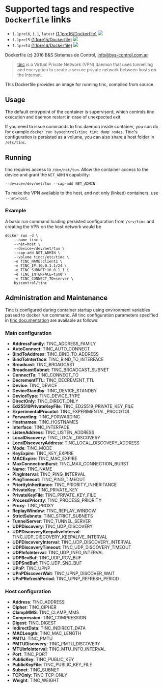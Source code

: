 # Supported tags and respective `Dockerfile` links

* `1.1pre16`, `1.1`, `latest` [(1.1pre16/Dockerfile)](https://github.com/bys-control/docker-tinc/blob/1.1pre16-build/docker/Dockerfile.1.1pre16) [![](https://images.microbadger.com/badges/image/byscontrol/tinc:1.1pre16.svg)](https://microbadger.com/images/byscontrol/tinc:1.1pre16 "Get your own image badge on microbadger.com")
* `1.1pre15` [(1.1pre15/Dockerfile)](https://github.com/bys-control/docker-tinc/blob/1.1pre16-build/docker/Dockerfile.1.1pre15) [![](https://images.microbadger.com/badges/image/byscontrol/tinc:1.1pre15.svg)](https://microbadger.com/images/byscontrol/tinc:1.1pre15 "Get your own image badge on microbadger.com")
* `1.1pre14` [(1.1pre14/Dockerfile)](https://github.com/bys-control/docker-tinc/blob/1.1pre16-build/docker/Dockerfile.1.1pre14) [![](https://images.microbadger.com/badges/image/byscontrol/tinc:1.1pre14.svg)](https://microbadger.com/images/byscontrol/tinc:1.1pre14 "Get your own image badge on microbadger.com")

Dockerfile (c) 2016 B&S Sistemas de Control, info@bys-control.com.ar

> [tinc](http://www.tinc-vpn.org) is a Virtual Private Network (VPN) daemon that uses tunnelling and encryption to create a secure private network between hosts on the Internet.

This Dockerfile provides an image for running tinc, compiled from source.

## Usage

The default entrypoint of the container is supervisord, which controls tinc execution and daemon restart in case of unexpected exit.

If you need to issue commands to tinc daemon inside container, you can do for example `docker run byscontrol/tinc tinc dump nodes`. Tinc's configuration is persisted as a volume, you can also share a host folder in `/etc/tinc`.

## Running

tinc requires access to `/dev/net/tun`. Allow the container access to the device and grant the `NET_ADMIN` capability:

    --device=/dev/net/tun --cap-add NET_ADMIN

To make the VPN available to the host, and not only (linked) containers, use `--net=host`.

### Example

A basic run command loading persisted configuration from `/srv/tinc` and creating the VPN on the host network would be

    docker run -d \
        --name tinc \
        --net=host \
        --device=/dev/net/tun \
        --cap-add NET_ADMIN \
        --volume tinc:/etc/tinc \
        -e TINC_NAME:client1 \
        -e TINC_IP:10.0.1.1/24 \
        -e TINC_SUBNET:10.0.1.1 \
        -e TINC_INTERFACE=tun0 \
        -e TINC_CONNECT_TO=server \
        byscontrol/tinc

## Administration and Maintenance

Tinc is configured during container startup using environment variables passed to docker run command. All tinc configuration parameters specified in [tinc documentation](http://www.tinc-vpn.org/documentation-1.1/) are available as follows:

### Main configuration
* **AddressFamily**: TINC_ADDRESS_FAMILY
* **AutoConnect**: TINC_AUTO_CONNECT
* **BindToAddress**: TINC_BIND_TO_ADDRESS
* **BindToInterface**: TINC_BIND_TO_INTERFACE
* **Broadcast**: TINC_BROADCAST
* **BroadcastSubnet**: TINC_BROADCAST_SUBNET
* **ConnectTo**: TINC_CONNECT_TO
* **DecrementTTL**: TINC_DECREMENT_TTL
* **Device**: TINC_DEVICE
* **DeviceStandby**: TINC_DEVICE_STANDBY
* **DeviceType**: TINC_DEVICE_TYPE
* **DirectOnly**: TINC_DIRECT_ONLY
* **Ed25519PrivateKeyFile**: TINC_ED25519_PRIVATE_KEY_FILE
* **ExperimentalProcotol**: TINC_EXPERIMENTAL_PROCOTOL
* **Forwarding**: TINC_FORWARDING
* **Hostnames**: TINC_HOSTNAMES
* **Interface**: TINC_INTERFACE
* **ListenAddress**: TINC_LISTEN_ADDRESS
* **LocalDiscovery**: TINC_LOCAL_DISCOVERY
* **LocalDiscoveryAddress**: TINC_LOCAL_DISCOVERY_ADDRESS
* **Mode**: TINC_MODE
* **KeyExpire**: TINC_KEY_EXPIRE
* **MACExpire**: TINC_MAC_EXPIRE
* **MaxConnectionBurst**: TINC_MAX_CONNECTION_BURST
* **Name**: TINC_NAME
* **PingInterval**: TINC_PING_INTERVAL
* **PingTimeout**: TINC_PING_TIMEOUT
* **PriorityInheritance**: TINC_PRIORITY_INHERITANCE
* **PrivateKey**: TINC_PRIVATE_KEY
* **PrivateKeyFile**: TINC_PRIVATE_KEY_FILE
* **ProcessPriority**: TINC_PROCESS_PRIORITY
* **Proxy**: TINC_PROXY
* **ReplayWindow**: TINC_REPLAY_WINDOW
* **StrictSubnets**: TINC_STRICT_SUBNETS
* **TunnelServer**: TINC_TUNNEL_SERVER
* **UDPDiscovery**: TINC_UDP_DISCOVERY
* **UDPDiscoveryKeepaliveInterval**: TINC_UDP_DISCOVERY_KEEPALIVE_INTERVAL
* **UDPDiscoveryInterval**: TINC_UDP_DISCOVERY_INTERVAL
* **UDPDiscoveryTimeout**: TINC_UDP_DISCOVERY_TIMEOUT
* **UDPInfoInterval**: TINC_UDP_INFO_INTERVAL
* **UDPRcvBuf**: TINC_UDP_RCV_BUF
* **UDPSndBuf**: TINC_UDP_SND_BUF
* **UPnP**: TINC_UPNP
* **UPnPDiscoverWait**: TINC_UPNP_DISCOVER_WAIT
* **UPnPRefreshPeriod**: TINC_UPNP_REFRESH_PERIOD

### Host configuration
* **Address**: TINC_ADDRESS
* **Cipher**: TINC_CIPHER
* **ClampMMS**: TINC_CLAMP_MMS
* **Compression**: TINC_COMPRESSION
* **Digest**: TINC_DIGEST
* **IndirectData**: TINC_INDIRECT_DATA
* **MACLength**: TINC_MAC_LENGTH
* **PMTU**: TINC_PMTU
* **PMTUDiscovery**: TINC_PMTU_DISCOVERY
* **MTUInfoInterval**: TINC_MTU_INFO_INTERVAL
* **Port**: TINC_PORT
* **PublicKey**: TINC_PUBLIC_KEY
* **PublicKeyFile**: TINC_PUBLIC_KEY_FILE
* **Subnet**: TINC_SUBNET
* **TCPOnly**: TINC_TCP_ONLY
* **Weight**: TINC_WEIGHT
